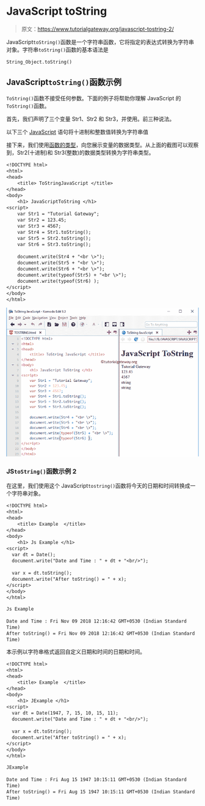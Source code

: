 # JavaScript toString

> 原文：<https://www.tutorialgateway.org/javascript-tostring-2/>

JavaScript`toString()`函数是一个字符串函数，它将指定的表达式转换为字符串对象。字符串`toString()`函数的基本语法是

```
String_Object.toString()
```

## JavaScript`toString()`函数示例

`ToString()`函数不接受任何参数。下面的例子将帮助你理解 JavaScript 的`ToString()`函数。

首先，我们声明了三个变量 Str1、Str2 和 Str3，并使用。前三种说法。

以下三个 [JavaScript](https://www.tutorialgateway.org/javascript/) 语句将十进制和整数值转换为字符串值

接下来，我们使用[函数的类型](https://www.tutorialgateway.org/javascript-string-functions/)，向您展示变量的数据类型。从上面的截图可以观察到，Str2(十进制)和 Str3(整数)的数据类型转换为字符串类型。

```
<!DOCTYPE html>
<html>
<head>
    <title> ToStringJavaScript </title>
</head>
<body>
    <h1> JavaScriptToString </h1>
<script>
    var Str1 = "Tutorial Gateway";
    var Str2 = 123.45;
    var Str3 = 4567;
    var Str4 = Str1.toString();
    var Str5 = Str2.toString();
    var Str6 = Str3.toString();

    document.write(Str4 + "<br \>");
    document.write(Str5 + "<br \>");
    document.write(Str6 + "<br \>");
    document.write(typeof(Str5) + "<br \>");
    document.write(typeof(Str6) );
</script>
</body>
</html>
```

![JavaScript TOSTRING Function](img/16f8c244387019f1c16022d756453b6c.png)

### JS`toString()`函数示例 2

在这里，我们使用这个 JavaScript`tostring()`函数将今天的日期和时间转换成一个字符串对象。

```
<!DOCTYPE html>
<html>
<head>
    <title> Example  </title>
</head>
<body>
    <h1> Js Example </h1>
<script>
  var dt = Date();  
  document.write("Date and Time : " + dt + "<br/>");

  var x = dt.toString();
  document.write("After toString() = " + x);
</script>
</body>
</html>
```

```
Js Example

Date and Time : Fri Nov 09 2018 12:16:42 GMT+0530 (Indian Standard Time)
After toString() = Fri Nov 09 2018 12:16:42 GMT+0530 (Indian Standard Time)
```

本示例以字符串格式返回自定义日期和时间的日期和时间。

```
<!DOCTYPE html>
<html>
<head>
    <title> Example  </title>
</head>
<body>
    <h1> JExample </h1>
<script>
  var dt = Date(1947, 7, 15, 10, 15, 11);
  document.write("Date and Time : " + dt + "<br/>");

  var x = dt.toString();
  document.write("After toString() = " + x);
</script>
</body>
</html>
```

```
JExample

Date and Time : Fri Aug 15 1947 10:15:11 GMT+0530 (Indian Standard Time)
After toString() = Fri Aug 15 1947 10:15:11 GMT+0530 (Indian Standard Time)
```